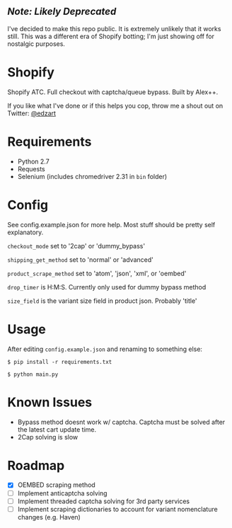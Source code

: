 ## *Note: Likely Deprecated*

I've decided to make this repo public. It is extremely unlikely that it works still. This was a different era of Shopify botting; I'm just showing off for nostalgic purposes.

# Shopify

Shopify ATC. Full checkout with captcha/queue bypass. Built by Alex++.

If you like what I've done or if this helps you cop, throw me a shout out on Twitter: [@edzart](https://twitter.com/edzart)

# Requirements

* Python 2.7
* Requests
* Selenium (includes chromedriver 2.31 in ```bin``` folder)

# Config

See config.example.json for more help. Most stuff should be pretty self explanatory. 

```checkout_mode``` set to '2cap' or 'dummy_bypass'

```shipping_get_method``` set to 'normal' or 'advanced'

```product_scrape_method``` set to 'atom', 'json', 'xml', or 'oembed'

```drop_timer``` is H:M:S. Currently only used for dummy bypass method

```size_field``` is the variant size field in product json. Probably 'title'

# Usage

After editing ```config.example.json``` and renaming to something else:
```
$ pip install -r requirements.txt

$ python main.py
```

# Known Issues

* Bypass method doesnt work w/ captcha. Captcha must be solved after the latest cart update time.
* 2Cap solving is slow

# Roadmap

*[X] OEMBED scraping method
*[ ] Implement anticaptcha solving
*[ ] Implement threaded captcha solving for 3rd party services
*[ ] Implement scraping dictionaries to account for variant nomenclature changes (e.g. Haven)
